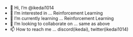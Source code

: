 - 👋 Hi, I’m @ikedai1014
- 👀 I’m interested in ... Reinforcement Learning 
- 🌱 I’m currently learning ... Reinforcement Learning
- 👯 I’m looking to collaborate on ... same as above
- 📫 How to reach me ... discord(ikedai), twitter(ikedai1014)
